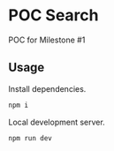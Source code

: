 # POC Search

POC for Milestone #1

## Usage

Install dependencies.

```sh
npm i
```

Local development server.

```sh
npm run dev
```
